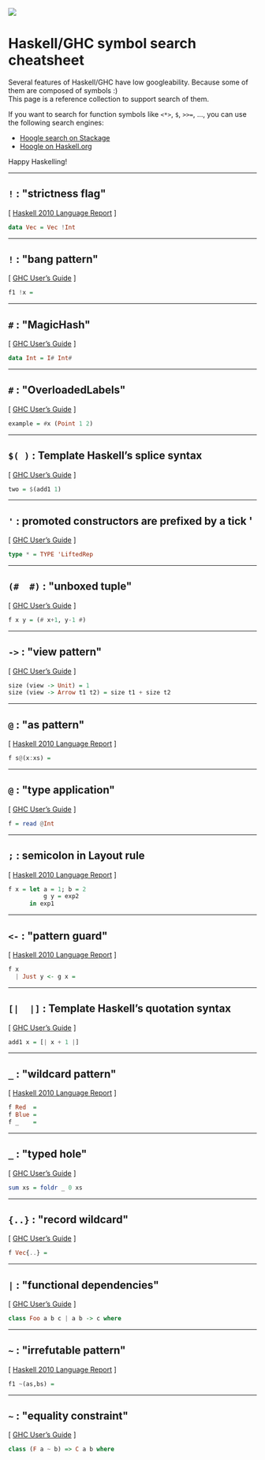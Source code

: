 <p align="left"><img src="http://takenobu-hs.github.io/downloads/images/haskell-logo-s.png"/></p>

Haskell/GHC symbol search cheatsheet
====================================

Several features of Haskell/GHC have low googleability.
Because some of them are composed of symbols :)  
This page is a reference collection to support search of them.

If you want to search for function symbols like `<*>`, `$`, `>>=`, ..., you can use the following search engines:
  * [Hoogle search on Stackage](https://www.stackage.org)
  * [Hoogle on Haskell.org](https://www.haskell.org/hoogle)

Happy Haskelling!


---
`!` : "strictness flag"
-------------------
\[ [Haskell 2010 Language Report](https://www.haskell.org/onlinereport/haskell2010/haskellch4.html) \]

```Haskell
data Vec = Vec !Int
```


---
`!` : "bang pattern"
-------------------
\[ [GHC User’s Guide](https://downloads.haskell.org/~ghc/latest/docs/html/users_guide/glasgow_exts.html#bang-patterns-informal) \]

```Haskell
f1 !x = 
```


---
`#` : "MagicHash"
-------------------
\[ [GHC User’s Guide](https://downloads.haskell.org/~ghc/latest/docs/html/users_guide/glasgow_exts.html#the-magic-hash) \]

```Haskell
data Int = I# Int#
```


---
`#` : "OverloadedLabels"
-------------------
\[ [GHC User’s Guide](https://downloads.haskell.org/~ghc/latest/docs/html/users_guide/glasgow_exts.html#overloaded-labels) \]

```Haskell
example = #x (Point 1 2)
```


---
`$( )` : Template Haskell’s splice syntax
------------------
\[ [GHC User’s Guide](https://downloads.haskell.org/~ghc/latest/docs/html/users_guide/glasgow_exts.html#template-haskell) \]

```Haskell
two = $(add1 1)
```


---
`'` : promoted constructors are prefixed by a tick '
-------------------
\[ [GHC User’s Guide](https://downloads.haskell.org/~ghc/latest/docs/html/users_guide/glasgow_exts.html#datatype-promotion) \]

```Haskell
type * = TYPE 'LiftedRep
```


---
`(#  #)` : "unboxed tuple"
-------------------
\[ [GHC User’s Guide](https://downloads.haskell.org/~ghc/latest/docs/html/users_guide/glasgow_exts.html#unboxed-tuples) \]

```Haskell
f x y = (# x+1, y-1 #)
```


---
`->` : "view pattern"
-------------------
\[ [GHC User’s Guide](https://downloads.haskell.org/~ghc/latest/docs/html/users_guide/glasgow_exts.html#view-patterns) \]

```Haskell
size (view -> Unit) = 1
size (view -> Arrow t1 t2) = size t1 + size t2
```


---
`@` : "as pattern"
-------------------
\[ [Haskell 2010 Language Report](https://www.haskell.org/onlinereport/haskell2010/haskellch3.html) \]

```Haskell
f s@(x:xs) = 
```


---
`@` : "type application"
------------------
\[ [GHC User’s Guide](https://downloads.haskell.org/~ghc/latest/docs/html/users_guide/glasgow_exts.html#extension-TypeApplications) \]


```Haskell
f = read @Int
```


---
`;` : semicolon in Layout rule
------------------
\[ [Haskell 2010 Language Report](https://www.haskell.org/onlinereport/haskell2010/haskellch2.html) \]


```Haskell
f x = let a = 1; b = 2  
          g y = exp2  
      in exp1 
```


---
`<-` : "pattern guard"
------------------
\[ [Haskell 2010 Language Report](https://www.haskell.org/onlinereport/haskell2010/haskellch4.html#x10-620004) \]


```Haskell
f x
  | Just y <- g x = 
```


---
`[|  |]` : Template Haskell’s quotation syntax
------------------
\[ [GHC User’s Guide](https://downloads.haskell.org/~ghc/latest/docs/html/users_guide/glasgow_exts.html#template-haskell) \]

```Haskell
add1 x = [| x + 1 |]
```


---
`_` : "wildcard pattern"
-------------------
\[ [Haskell 2010 Language Report](https://www.haskell.org/onlinereport/haskell2010/haskellch3.html) \]

```Haskell
f Red  =
f Blue =
f _    =
```


---
`_` : "typed hole"
-------------------
\[ [GHC User’s Guide](https://downloads.haskell.org/~ghc/latest/docs/html/users_guide/glasgow_exts.html#typed-holes) \]

```Haskell
sum xs = foldr _ 0 xs
```


---
`{..}` : "record wildcard"
------------------
\[ [GHC User’s Guide](https://downloads.haskell.org/~ghc/latest/docs/html/users_guide/glasgow_exts.html#record-wildcards) \]


```Haskell
f Vec{..} = 
```


---
`|` : "functional dependencies"
------------------
\[ [GHC User’s Guide](https://downloads.haskell.org/~ghc/latest/docs/html/users_guide/glasgow_exts.html#functional-dependencies) \]


```Haskell
class Foo a b c | a b -> c where 
```


---
`~` : "irrefutable pattern"
-------------------
\[ [Haskell 2010 Language Report](https://www.haskell.org/onlinereport/haskell2010/haskellch10.html) \]

```Haskell
f1 ~(as,bs) =
```


---
`~` : "equality constraint"
-------------------
\[ [GHC User’s Guide](https://downloads.haskell.org/%7Eghc/latest/docs/html/users_guide/glasgow_exts.html#equality-constraints) \]

```Haskell
class (F a ~ b) => C a b where
```


